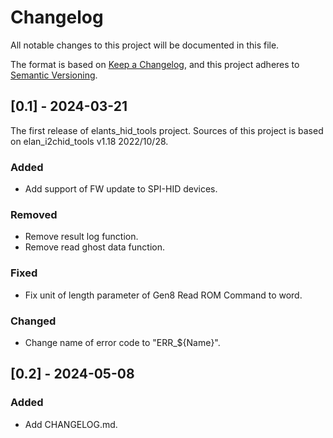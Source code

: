 # Changelog

All notable changes to this project will be documented in this file.

The format is based on [Keep a Changelog](https://keepachangelog.com/en/1.1.0/),
and this project adheres to [Semantic Versioning](https://semver.org/spec/v2.0.0.html).

## [0.1] - 2024-03-21

The first release of elants_hid_tools project.
Sources of this project is based on elan_i2chid_tools v1.18 2022/10/28.

### Added
- Add support of FW update to SPI-HID devices.

### Removed
- Remove result log function.
- Remove read ghost data function.

### Fixed
- Fix unit of length parameter of Gen8 Read ROM Command to word.

### Changed
- Change name of error code to "ERR_${Name}".

## [0.2] - 2024-05-08

### Added
- Add CHANGELOG.md.


